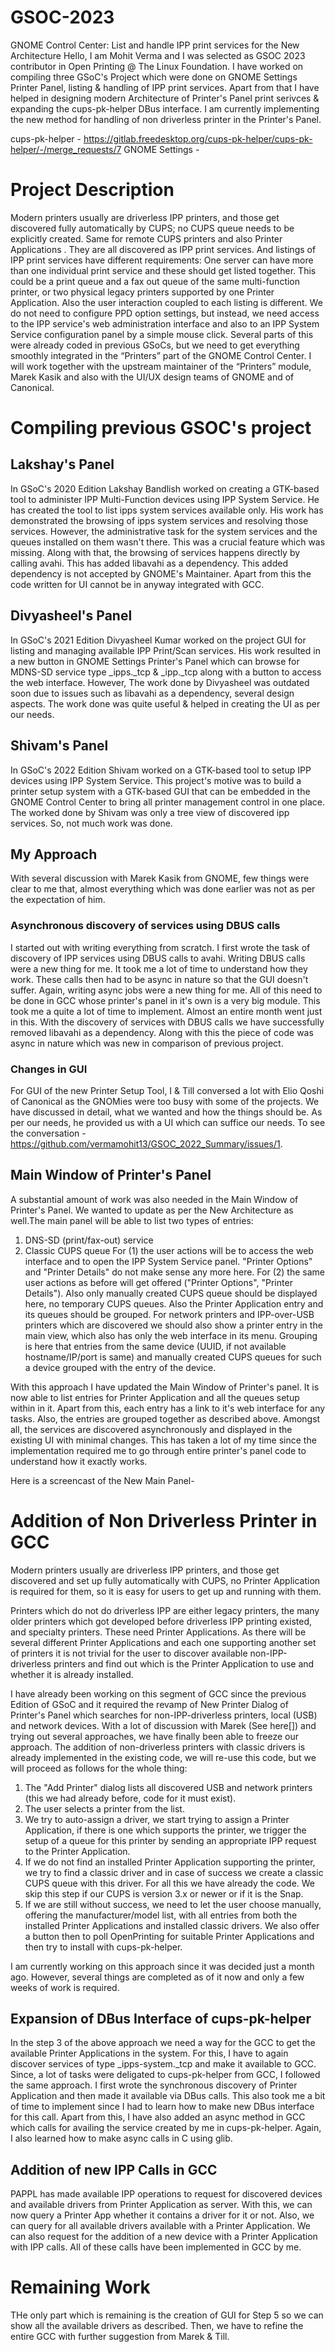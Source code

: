 # GSOC-2023
GNOME Control Center: List and handle IPP print services for the New Architecture
Hello, I am Mohit Verma and I was selected as GSOC 2023 contributor in Open Printing @ The Linux Foundation. I have worked on compiling three GSoC's Project which were done on GNOME Settings Printer Panel, listing & handling of IPP print services. Apart from that I have helped in designing modern Architecture of Printer's Panel print serivces & expanding the cups-pk-helper DBus interface. I am currently implementing the new method for handling of non driverless printer in the Printer's Panel.

cups-pk-helper - https://gitlab.freedesktop.org/cups-pk-helper/cups-pk-helper/-/merge_requests/7
GNOME Settings - 

# Project Description
Modern printers usually are driverless IPP printers, and those get discovered fully automatically by CUPS; no CUPS queue needs to be explicitly created. Same for remote CUPS printers and also Printer Applications . They are all discovered as IPP print services. And listings of IPP print services have different requirements: One server can have more than one individual print service and these should get listed together. This could be a print queue and a fax out queue of the same multi-function printer, or two physical legacy printers supported by one Printer Application. Also the user interaction coupled to each listing is different. We do not need to configure PPD option settings, but instead, we need access to the IPP service's web administration interface and also to an IPP System Service configuration panel by a simple mouse click. Several parts of this were already coded in previous GSoCs, but we need to get everything smoothly integrated in the “Printers” part of the GNOME Control Center. I will work together with the upstream maintainer of the “Printers” module, Marek Kasik and also with the UI/UX design teams of GNOME and of Canonical.

# Compiling previous GSOC's project

## Lakshay's Panel
In GSoC's 2020 Edition Lakshay Bandlish worked on creating a GTK-based tool to administer IPP Multi-Function devices using IPP System Service. He has created the tool to list ipps system services available only. His work has demonstrated the browsing of ipps system services and resolving those services. However, the administrative task for the system services and the queues installed on them wasn't there. This was a crucial feature which was missing. Along with that, the browsing of services happens directly by calling avahi. This has added libavahi as a dependency. This added dependency is not accepted by GNOME's Maintainer. Apart from this the code written for UI cannot be in anyway integrated with GCC.

## Divyasheel's Panel
In GSoC's 2021 Edition Divyasheel Kumar worked on the project GUI for listing and managing available IPP Print/Scan services. His work resulted in a new button in GNOME Settings Printer's Panel which can browse for MDNS-SD service type _ipps._tcp & _ipp._tcp along with a button to access the web interface. However, The work done by Divyasheel was outdated soon due to issues such as libavahi as a dependency, several design aspects. The work done was quite useful & helped in creating the UI as per our needs.

## Shivam's Panel
In GSoC's 2022 Edition Shivam worked on a GTK-based tool to setup IPP devices using IPP System Service. This project's motive was to build a printer setup system with a GTK-based GUI that can be embedded in the GNOME Control Center to bring all printer management control in one place. The worked done by Shivam was only a tree view of discovered ipp services. So, not much work was done.

## My Approach
With several discussion with Marek Kasik from GNOME, few things were clear to me that, almost everything which was done earlier was not as per the expectation of him.

### Asynchronous discovery of services using DBUS calls
I started out with writing everything from scratch. I first wrote the task of discovery of IPP services using DBUS calls to avahi. Writing DBUS calls were a new thing for me. It took me a lot of time to understand how they work. These calls then had to be async in nature so that the GUI doesn't suffer. Again, writing async jobs were a new thing for me. All of this need to be done in GCC whose printer's panel in it's own is a very big module. This took me a quite a lot of time to implement. Almost an entire month went just in this. With the discovery of services with DBUS calls we have successfully removed libavahi as a dependency. Along with this the piece of code was async in nature which was new in comparison of previous project.

### Changes in GUI
For GUI of the new Printer Setup Tool, I & Till conversed a lot with Elio Qoshi of Canonical as the GNOMies were too busy with some of the projects. We have discussed in detail, what we wanted and how the things should be. As per our needs, he provided us with a UI which can suffice our needs. To see the conversation - https://github.com/vermamohit13/GSOC_2022_Summary/issues/1.



## Main Window of Printer's Panel
A substantial amount of work was also needed in the Main Window of Printer's Panel. We wanted to update as per the New Architecture as well.The main panel will be able to list two types of entries:
1. DNS-SD (print/fax-out) service
2. Classic CUPS queue
For (1) the user actions will be to access the web interface and to open the IPP System Service panel. "Printer Options" and "Printer Details" do not make sense any more here.
For (2) the same user actions as before will get offered ("Printer Options", "Printer Details"). Also only manually created CUPS queue should be displayed here, no temporary CUPS queues.
Also the Printer Application entry and its queues should be grouped. For network printers and IPP-over-USB printers which are discovered we should also show a printer entry in the main view, which also has only the web interface in its menu. Grouping is here that entries from the same device (UUID, if not available hostname/IP/port is same) and manually created CUPS queues for such a device grouped with the entry of the device.

With this approach I have updated the Main Window of Printer's panel. It is now able to list entries for Printer Application and all the queues setup within in it. Apart from this, each entry has a link to it's web interface for any tasks. Also, the entries are grouped together as described above. Amongst all, the services are discovered asynchronously and displayed in the existing UI with minimal changes. This has taken a lot of my time since the implementation required me to go through entire printer's panel code to understand how it exactly works.

Here is a screencast of the New Main Panel-


# Addition of Non Driverless Printer in GCC
Modern printers usually are driverless IPP printers, and those get discovered and set up fully automatically with CUPS, no Printer Application is required for them, so it is easy for users to get up and running with them.

Printers which do not do driverless IPP are either legacy printers, the many older printers which got developed before driverless IPP printing existed, and specialty printers. These need Printer Applications. As there will be several different Printer Applications and each one supporting another set of printers it is not trivial for the user to discover available non-IPP-driverless printers and find out which is the Printer Application to use and whether it is already installed.

I have already been working on this segment of GCC since the previous Edition of GSoC and it required the revamp of New Printer Dialog of Printer's Panel which searches for non-IPP-driverless printers, local (USB) and network devices. With a lot of discussion with Marek (See here[]) and trying out several approaches, we have finally been able to freeze our approach. The addition of non-driverless printers with classic drivers is already implemented in the existing code, we will re-use this code, but we will proceed as follows for the whole thing:
1. The "Add Printer" dialog lists all discovered USB and network printers (this we had already before, code for it must exist).
2. The user selects a printer from the list.
3. We try to auto-assign a driver, we start trying to assign a Printer Application, if there is one which supports the printer, we trigger the setup of a queue for this printer by sending an appropriate IPP request to the Printer Application.
4. If we do not find an installed Printer Application supporting the printer, we try to find a classic driver and in case of success we create a classic CUPS queue with this driver. For all this we have already the code. We skip this step if our CUPS is version 3.x or newer or if it is the Snap.
5. If we are still without success, we need to let the user choose manually, offering the manufacturer/model list, with all entries from both the installed Printer Applications and installed classic drivers. We also offer a button then to poll OpenPrinting for suitable Printer Applications and then try to install with cups-pk-helper.

I am currently working on this approach since it was decided just a month ago. However, several things are completed as of it now and only a few weeks of work is required.

## Expansion of DBus Interface of cups-pk-helper
In the step 3 of the above approach we need a way for the GCC to get the available Printer Applications in the system. For this, I have to again discover services of type _ipps-system._tcp and make it available to GCC. Since, a lot of tasks were deligated to cups-pk-helper from GCC, I followed the same approach. I first wrote the synchronous discovery of Printer Application and then made it available via DBus calls. This also took me a bit of time to implement since I had to learn how to make new DBus interface for this call. Apart from this, I have also added an async method in GCC which calls for availing the service created by me in cups-pk-helper. Again, I also learned how to make async calls in C using glib.

## Addition of new IPP Calls in GCC  
PAPPL has made available IPP operations to request for discovered devices and available drivers from Printer Application as server. With this, we can now query a Printer App whether it contains a driver for it or not. Also, we can query for all available drivers available with a Printer Application. We can also request for the addition of a new device with a Printer Application with IPP calls. All of these calls have been implemented in GCC by me. 

# Remaining Work
THe only part which is remaining is the creation of GUI for Step 5 so we can show all the available drivers as described. Then, we have to refine the entire GCC with further suggestion from Marek & Till.
